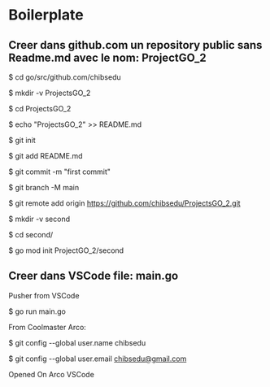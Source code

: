 # Boilerplate

## Creer dans github.com un repository public sans Readme.md avec le nom: ProjectGO_2

$ cd go/src/github.com/chibsedu

$ mkdir -v ProjectsGO_2

$ cd ProjectsGO_2

$ echo "ProjectsGO_2" >> README.md

$ git init

$ git add README.md

$ git commit -m "first commit"

$ git branch -M main

$ git remote add origin <https://github.com/chibsedu/ProjectsGO_2.git>

$ mkdir -v second

$ cd second/

$ go mod init ProjectGO_2/second

## Creer dans VSCode file: main.go

Pusher from VSCode

$ go run main.go

From Coolmaster Arco:

$ git config --global user.name chibsedu

$ git config --global user.email chibsedu@gmail.com

Opened On Arco VSCode
